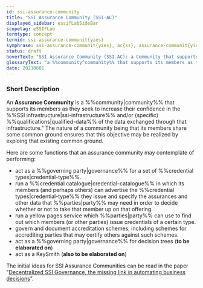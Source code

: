 ```yaml
---
id: ssi-assurance-community
title: "SSI Assurance Community (SSI-AC)"
displayed_sidebar: essifLabSideBar
scopetag: eSSIFLab
termtype: concept
termid: ssi-assurance-communit{yies}
symphrase: ssi-assurance-communit{yies}, ac{ss}, assurance-communit{yies}, ssi-ac{ss}, ssi-assurance-communit{yies}
status: draft
hoverText: "SSI Assurance Community (SSI-AC): a Community that supports its members as they seek to increase their confidence in the SSI infrastructure and/or (specific) qualifications of the data exchanged through that infrastructure."
glossaryText: "a %%community^community%% that supports its members as they seek to increase their confidence in the %%SSI infrastructure^ssi-infrastructure%% and/or (specific) %%qualifications^qualified-data%% of the data exchanged through that infrastructure."
date: 20210601
---
```


### Short Description
An **Assurance Community** is a %%community|community%% that supports its members as they seek to increase their confidence in the %%SSI infrastructure|ssi-infrastructure%% and/or (specific) %%qualifications|qualified-data%% of the data exchanged through that infrastructure." The nature of a community being that its members share some common ground ensures that this objective may be realized by exploing that existing common ground.

Here are some functions that an assurance community may contemplate of performing:
- act as a %%governing party|governance%% for a set of %%credential types|credential-type%%.
- run a %%credential catalogue|credential-catalogue%% in which its members (and perhaps others) can advertise the %%credential types|credential-type%% they issue and specify the assurances and other data that %%parties|party%% may need in order to decide whether or not to take that member up on that offering.
- run a yellow pages service which %%parties|party%% can use to find out which members (or other parties) issue credentials of a certain type.
- govern and document accreditation schemes, including schemes for accrediting parties that may certify others against such schemes.
- act as a %%governing party|governance%% for decision trees (**to be elaborated on**)
- act as a KeySmith (**also to be elaborated on**)

The initial ideas for SSI Assurance Communities can be read in the paper "[Decentralized SSI Governance, the missing link in automating business decisions](https://docs.google.com/document/d/1FQTxzQ9z9Tv-WA_UYyfF8AgvEfBYBWRgGvSdjsQof4s/edit#heading=h.cj0pu3kcmf2q)".